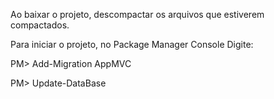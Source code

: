 Ao baixar o projeto, descompactar os arquivos que estiverem compactados.

Para iniciar o projeto, no Package Manager Console Digite:

PM> Add-Migration AppMVC

PM> Update-DataBase
